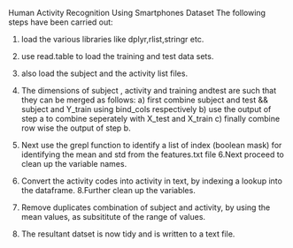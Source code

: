 Human Activity Recognition Using Smartphones Dataset
The following steps have been carried out:
1. load the various libraries like dplyr,rlist,stringr etc.
2. use read.table to load the training and test data sets.
3. also load the subject and the activity list files.
4. The dimensions of subject , activity and training andtest are such that they can be merged as follows:
a) first combine subject and test && subject and Y_train  using bind_cols respectively
b) use the output of step a to combine seperately with X_test and X_train
c) finally combine row wise the output of step b.

5. Next use the grepl function to identify a list of index (boolean mask) for identifying the mean and std from the features.txt file
6.Next proceed to clean up the variable names.
7. Convert the activity codes into activity in text, by indexing a lookup into the dataframe.
8.Further clean up the variables.
9. Remove duplicates combination of subject and activity, by using the mean values, as subsititute of the range of values.
10. The resultant datset is now tidy and is written to a text file.